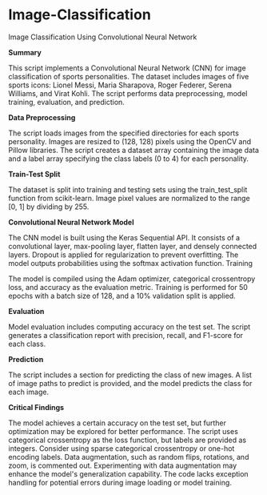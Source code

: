 # Image-Classification

Image Classification Using Convolutional Neural Network

**Summary**

This script implements a Convolutional Neural Network (CNN) for image classification of sports personalities. The dataset includes images of five sports icons: Lionel Messi, Maria Sharapova, Roger Federer, Serena Williams, and Virat Kohli. The script performs data preprocessing, model training, evaluation, and prediction.

**Data Preprocessing**

The script loads images from the specified directories for each sports personality. Images are resized to (128, 128) pixels using the OpenCV and Pillow libraries. The script creates a dataset array containing the image data and a label array specifying the class labels (0 to 4) for each personality.

**Train-Test Split**

The dataset is split into training and testing sets using the train_test_split function from scikit-learn. Image pixel values are normalized to the range [0, 1] by dividing by 255.

**Convolutional Neural Network Model**

The CNN model is built using the Keras Sequential API. It consists of a convolutional layer, max-pooling layer, flatten layer, and densely connected layers. Dropout is applied for regularization to prevent overfitting. The model outputs probabilities using the softmax activation function.
Training

The model is compiled using the Adam optimizer, categorical crossentropy loss, and accuracy as the evaluation metric. Training is performed for 50 epochs with a batch size of 128, and a 10% validation split is applied.

**Evaluation**

Model evaluation includes computing accuracy on the test set. The script generates a classification report with precision, recall, and F1-score for each class.

**Prediction**

The script includes a section for predicting the class of new images. A list of image paths to predict is provided, and the model predicts the class for each image.

**Critical Findings**

The model achieves a certain accuracy on the test set, but further optimization may be explored for better performance. The script uses categorical crossentropy as the loss function, but labels are provided as integers. Consider using sparse categorical crossentropy or one-hot encoding labels. Data augmentation, such as random flips, rotations, and zoom, is commented out. Experimenting with data augmentation may enhance the model's generalization capability. The code lacks exception handling for potential errors during image loading or model training.
  

